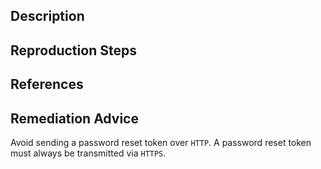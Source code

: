 ## Description


## Reproduction Steps


## References


## Remediation Advice

Avoid sending a password reset token over `HTTP`. A password reset token must always be transmitted via `HTTPS`.


